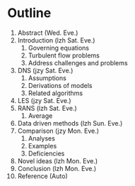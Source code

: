 # Outline

1. Abstract (Wed. Eve.)
2. Introduction (lzh Sat. Eve.)
    1. Governing equations
    2. Turbulent flow problems
    3. Address challenges and problems
3. DNS (jzy Sat. Eve.)
    1. Assumptions
    2. Derivations of models
    3. Related algorithms
4. LES (jzy Sat. Eve.)
5. RANS (lzh Sat. Eve.)
    1. Average
6. Data driven methods (lzh Sun. Eve.)
7. Comparison (jzy Mon. Eve.)
    1. Analyses
    2. Examples
    3. Deficiencies
8. Novel ideas (lzh Mon. Eve.)
9. Conclusion (lzh Mon. Eve.)
10. Reference (Auto)
